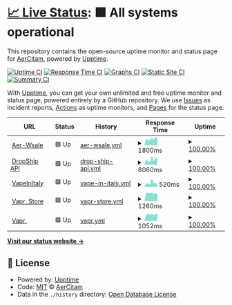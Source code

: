 # [📈 Live Status](https://AerCitam.github.io/StatusPage): <!--live status--> **🟩 All systems operational**

This repository contains the open-source uptime monitor and status page for [AerCitam](https://AerCitam.github.io/StatusPage), powered by [Upptime](https://github.com/upptime/upptime).

[![Uptime CI](https://github.com/AerCitam/StatusPage/workflows/Uptime%20CI/badge.svg)](https://github.com/AerCitam/StatusPage/actions?query=workflow%3A%22Uptime+CI%22)
[![Response Time CI](https://github.com/AerCitam/StatusPage/workflows/Response%20Time%20CI/badge.svg)](https://github.com/AerCitam/StatusPage/actions?query=workflow%3A%22Response+Time+CI%22)
[![Graphs CI](https://github.com/AerCitam/StatusPage/workflows/Graphs%20CI/badge.svg)](https://github.com/AerCitam/StatusPage/actions?query=workflow%3A%22Graphs+CI%22)
[![Static Site CI](https://github.com/AerCitam/StatusPage/workflows/Static%20Site%20CI/badge.svg)](https://github.com/AerCitam/StatusPage/actions?query=workflow%3A%22Static+Site+CI%22)
[![Summary CI](https://github.com/AerCitam/StatusPage/workflows/Summary%20CI/badge.svg)](https://github.com/AerCitam/StatusPage/actions?query=workflow%3A%22Summary+CI%22)

With [Upptime](https://upptime.js.org), you can get your own unlimited and free uptime monitor and status page, powered entirely by a GitHub repository. We use [Issues](https://github.com/AerCitam/StatusPage/issues) as incident reports, [Actions](https://github.com/AerCitam/StatusPage/actions) as uptime monitors, and [Pages](https://AerCitam.github.io/StatusPage) for the status page.

<!--start: status pages-->
<!-- This summary is generated by Upptime (https://github.com/upptime/upptime) -->
<!-- Do not edit this manually, your changes will be overwritten -->
<!-- prettier-ignore -->
| URL | Status | History | Response Time | Uptime |
| --- | ------ | ------- | ------------- | ------ |
| <img alt="" src="https://aer-wsale.com/img/favicon-1.ico" height="13"> [Aer-Wsale](https://aer-wsale.com) | 🟩 Up | [aer-wsale.yml](https://github.com/AerCitam/StatusPage/commits/HEAD/history/aer-wsale.yml) | <details><summary><img alt="Response time graph" src="./graphs/aer-wsale/response-time-week.png" height="20"> 1800ms</summary><br><a href="https://AerCitam.github.io/StatusPage/history/aer-wsale"><img alt="Response time 2979" src="https://img.shields.io/endpoint?url=https%3A%2F%2Fraw.githubusercontent.com%2FAerCitam%2FStatusPage%2FHEAD%2Fapi%2Faer-wsale%2Fresponse-time.json"></a><br><a href="https://AerCitam.github.io/StatusPage/history/aer-wsale"><img alt="24-hour response time 1792" src="https://img.shields.io/endpoint?url=https%3A%2F%2Fraw.githubusercontent.com%2FAerCitam%2FStatusPage%2FHEAD%2Fapi%2Faer-wsale%2Fresponse-time-day.json"></a><br><a href="https://AerCitam.github.io/StatusPage/history/aer-wsale"><img alt="7-day response time 1800" src="https://img.shields.io/endpoint?url=https%3A%2F%2Fraw.githubusercontent.com%2FAerCitam%2FStatusPage%2FHEAD%2Fapi%2Faer-wsale%2Fresponse-time-week.json"></a><br><a href="https://AerCitam.github.io/StatusPage/history/aer-wsale"><img alt="30-day response time 1493" src="https://img.shields.io/endpoint?url=https%3A%2F%2Fraw.githubusercontent.com%2FAerCitam%2FStatusPage%2FHEAD%2Fapi%2Faer-wsale%2Fresponse-time-month.json"></a><br><a href="https://AerCitam.github.io/StatusPage/history/aer-wsale"><img alt="1-year response time 2962" src="https://img.shields.io/endpoint?url=https%3A%2F%2Fraw.githubusercontent.com%2FAerCitam%2FStatusPage%2FHEAD%2Fapi%2Faer-wsale%2Fresponse-time-year.json"></a></details> | <details><summary><a href="https://AerCitam.github.io/StatusPage/history/aer-wsale">100.00%</a></summary><a href="https://AerCitam.github.io/StatusPage/history/aer-wsale"><img alt="All-time uptime 99.96%" src="https://img.shields.io/endpoint?url=https%3A%2F%2Fraw.githubusercontent.com%2FAerCitam%2FStatusPage%2FHEAD%2Fapi%2Faer-wsale%2Fuptime.json"></a><br><a href="https://AerCitam.github.io/StatusPage/history/aer-wsale"><img alt="24-hour uptime 100.00%" src="https://img.shields.io/endpoint?url=https%3A%2F%2Fraw.githubusercontent.com%2FAerCitam%2FStatusPage%2FHEAD%2Fapi%2Faer-wsale%2Fuptime-day.json"></a><br><a href="https://AerCitam.github.io/StatusPage/history/aer-wsale"><img alt="7-day uptime 100.00%" src="https://img.shields.io/endpoint?url=https%3A%2F%2Fraw.githubusercontent.com%2FAerCitam%2FStatusPage%2FHEAD%2Fapi%2Faer-wsale%2Fuptime-week.json"></a><br><a href="https://AerCitam.github.io/StatusPage/history/aer-wsale"><img alt="30-day uptime 100.00%" src="https://img.shields.io/endpoint?url=https%3A%2F%2Fraw.githubusercontent.com%2FAerCitam%2FStatusPage%2FHEAD%2Fapi%2Faer-wsale%2Fuptime-month.json"></a><br><a href="https://AerCitam.github.io/StatusPage/history/aer-wsale"><img alt="1-year uptime 99.95%" src="https://img.shields.io/endpoint?url=https%3A%2F%2Fraw.githubusercontent.com%2FAerCitam%2FStatusPage%2FHEAD%2Fapi%2Faer-wsale%2Fuptime-year.json"></a></details>
| <img alt="" src="https://aer-wsale.com/img/favicon-1.ico" height="13"> [DropShip API](https://aer-wsale.com/ws?action=apitest) | 🟩 Up | [drop-ship-api.yml](https://github.com/AerCitam/StatusPage/commits/HEAD/history/drop-ship-api.yml) | <details><summary><img alt="Response time graph" src="./graphs/drop-ship-api/response-time-week.png" height="20"> 8060ms</summary><br><a href="https://AerCitam.github.io/StatusPage/history/drop-ship-api"><img alt="Response time 3237" src="https://img.shields.io/endpoint?url=https%3A%2F%2Fraw.githubusercontent.com%2FAerCitam%2FStatusPage%2FHEAD%2Fapi%2Fdrop-ship-api%2Fresponse-time.json"></a><br><a href="https://AerCitam.github.io/StatusPage/history/drop-ship-api"><img alt="24-hour response time 7868" src="https://img.shields.io/endpoint?url=https%3A%2F%2Fraw.githubusercontent.com%2FAerCitam%2FStatusPage%2FHEAD%2Fapi%2Fdrop-ship-api%2Fresponse-time-day.json"></a><br><a href="https://AerCitam.github.io/StatusPage/history/drop-ship-api"><img alt="7-day response time 8060" src="https://img.shields.io/endpoint?url=https%3A%2F%2Fraw.githubusercontent.com%2FAerCitam%2FStatusPage%2FHEAD%2Fapi%2Fdrop-ship-api%2Fresponse-time-week.json"></a><br><a href="https://AerCitam.github.io/StatusPage/history/drop-ship-api"><img alt="30-day response time 5504" src="https://img.shields.io/endpoint?url=https%3A%2F%2Fraw.githubusercontent.com%2FAerCitam%2FStatusPage%2FHEAD%2Fapi%2Fdrop-ship-api%2Fresponse-time-month.json"></a><br><a href="https://AerCitam.github.io/StatusPage/history/drop-ship-api"><img alt="1-year response time 3524" src="https://img.shields.io/endpoint?url=https%3A%2F%2Fraw.githubusercontent.com%2FAerCitam%2FStatusPage%2FHEAD%2Fapi%2Fdrop-ship-api%2Fresponse-time-year.json"></a></details> | <details><summary><a href="https://AerCitam.github.io/StatusPage/history/drop-ship-api">100.00%</a></summary><a href="https://AerCitam.github.io/StatusPage/history/drop-ship-api"><img alt="All-time uptime 99.97%" src="https://img.shields.io/endpoint?url=https%3A%2F%2Fraw.githubusercontent.com%2FAerCitam%2FStatusPage%2FHEAD%2Fapi%2Fdrop-ship-api%2Fuptime.json"></a><br><a href="https://AerCitam.github.io/StatusPage/history/drop-ship-api"><img alt="24-hour uptime 100.00%" src="https://img.shields.io/endpoint?url=https%3A%2F%2Fraw.githubusercontent.com%2FAerCitam%2FStatusPage%2FHEAD%2Fapi%2Fdrop-ship-api%2Fuptime-day.json"></a><br><a href="https://AerCitam.github.io/StatusPage/history/drop-ship-api"><img alt="7-day uptime 100.00%" src="https://img.shields.io/endpoint?url=https%3A%2F%2Fraw.githubusercontent.com%2FAerCitam%2FStatusPage%2FHEAD%2Fapi%2Fdrop-ship-api%2Fuptime-week.json"></a><br><a href="https://AerCitam.github.io/StatusPage/history/drop-ship-api"><img alt="30-day uptime 100.00%" src="https://img.shields.io/endpoint?url=https%3A%2F%2Fraw.githubusercontent.com%2FAerCitam%2FStatusPage%2FHEAD%2Fapi%2Fdrop-ship-api%2Fuptime-month.json"></a><br><a href="https://AerCitam.github.io/StatusPage/history/drop-ship-api"><img alt="1-year uptime 99.95%" src="https://img.shields.io/endpoint?url=https%3A%2F%2Fraw.githubusercontent.com%2FAerCitam%2FStatusPage%2FHEAD%2Fapi%2Fdrop-ship-api%2Fuptime-year.json"></a></details>
| <img alt="" src="https://vapeinitaly.com/img/favicon.ico" height="13"> [VapeInItaly](https://vapeinitaly.com) | 🟩 Up | [vape-in-italy.yml](https://github.com/AerCitam/StatusPage/commits/HEAD/history/vape-in-italy.yml) | <details><summary><img alt="Response time graph" src="./graphs/vape-in-italy/response-time-week.png" height="20"> 520ms</summary><br><a href="https://AerCitam.github.io/StatusPage/history/vape-in-italy"><img alt="Response time 1332" src="https://img.shields.io/endpoint?url=https%3A%2F%2Fraw.githubusercontent.com%2FAerCitam%2FStatusPage%2FHEAD%2Fapi%2Fvape-in-italy%2Fresponse-time.json"></a><br><a href="https://AerCitam.github.io/StatusPage/history/vape-in-italy"><img alt="24-hour response time 381" src="https://img.shields.io/endpoint?url=https%3A%2F%2Fraw.githubusercontent.com%2FAerCitam%2FStatusPage%2FHEAD%2Fapi%2Fvape-in-italy%2Fresponse-time-day.json"></a><br><a href="https://AerCitam.github.io/StatusPage/history/vape-in-italy"><img alt="7-day response time 520" src="https://img.shields.io/endpoint?url=https%3A%2F%2Fraw.githubusercontent.com%2FAerCitam%2FStatusPage%2FHEAD%2Fapi%2Fvape-in-italy%2Fresponse-time-week.json"></a><br><a href="https://AerCitam.github.io/StatusPage/history/vape-in-italy"><img alt="30-day response time 557" src="https://img.shields.io/endpoint?url=https%3A%2F%2Fraw.githubusercontent.com%2FAerCitam%2FStatusPage%2FHEAD%2Fapi%2Fvape-in-italy%2Fresponse-time-month.json"></a><br><a href="https://AerCitam.github.io/StatusPage/history/vape-in-italy"><img alt="1-year response time 1296" src="https://img.shields.io/endpoint?url=https%3A%2F%2Fraw.githubusercontent.com%2FAerCitam%2FStatusPage%2FHEAD%2Fapi%2Fvape-in-italy%2Fresponse-time-year.json"></a></details> | <details><summary><a href="https://AerCitam.github.io/StatusPage/history/vape-in-italy">100.00%</a></summary><a href="https://AerCitam.github.io/StatusPage/history/vape-in-italy"><img alt="All-time uptime 99.91%" src="https://img.shields.io/endpoint?url=https%3A%2F%2Fraw.githubusercontent.com%2FAerCitam%2FStatusPage%2FHEAD%2Fapi%2Fvape-in-italy%2Fuptime.json"></a><br><a href="https://AerCitam.github.io/StatusPage/history/vape-in-italy"><img alt="24-hour uptime 100.00%" src="https://img.shields.io/endpoint?url=https%3A%2F%2Fraw.githubusercontent.com%2FAerCitam%2FStatusPage%2FHEAD%2Fapi%2Fvape-in-italy%2Fuptime-day.json"></a><br><a href="https://AerCitam.github.io/StatusPage/history/vape-in-italy"><img alt="7-day uptime 100.00%" src="https://img.shields.io/endpoint?url=https%3A%2F%2Fraw.githubusercontent.com%2FAerCitam%2FStatusPage%2FHEAD%2Fapi%2Fvape-in-italy%2Fuptime-week.json"></a><br><a href="https://AerCitam.github.io/StatusPage/history/vape-in-italy"><img alt="30-day uptime 100.00%" src="https://img.shields.io/endpoint?url=https%3A%2F%2Fraw.githubusercontent.com%2FAerCitam%2FStatusPage%2FHEAD%2Fapi%2Fvape-in-italy%2Fuptime-month.json"></a><br><a href="https://AerCitam.github.io/StatusPage/history/vape-in-italy"><img alt="1-year uptime 99.87%" src="https://img.shields.io/endpoint?url=https%3A%2F%2Fraw.githubusercontent.com%2FAerCitam%2FStatusPage%2FHEAD%2Fapi%2Fvape-in-italy%2Fuptime-year.json"></a></details>
| <img alt="" src="https://vapr.store/img/favicon.ico" height="13"> [Vapr. Store](https://vapr.store) | 🟩 Up | [vapr-store.yml](https://github.com/AerCitam/StatusPage/commits/HEAD/history/vapr-store.yml) | <details><summary><img alt="Response time graph" src="./graphs/vapr-store/response-time-week.png" height="20"> 1260ms</summary><br><a href="https://AerCitam.github.io/StatusPage/history/vapr-store"><img alt="Response time 1680" src="https://img.shields.io/endpoint?url=https%3A%2F%2Fraw.githubusercontent.com%2FAerCitam%2FStatusPage%2FHEAD%2Fapi%2Fvapr-store%2Fresponse-time.json"></a><br><a href="https://AerCitam.github.io/StatusPage/history/vapr-store"><img alt="24-hour response time 1129" src="https://img.shields.io/endpoint?url=https%3A%2F%2Fraw.githubusercontent.com%2FAerCitam%2FStatusPage%2FHEAD%2Fapi%2Fvapr-store%2Fresponse-time-day.json"></a><br><a href="https://AerCitam.github.io/StatusPage/history/vapr-store"><img alt="7-day response time 1260" src="https://img.shields.io/endpoint?url=https%3A%2F%2Fraw.githubusercontent.com%2FAerCitam%2FStatusPage%2FHEAD%2Fapi%2Fvapr-store%2Fresponse-time-week.json"></a><br><a href="https://AerCitam.github.io/StatusPage/history/vapr-store"><img alt="30-day response time 1306" src="https://img.shields.io/endpoint?url=https%3A%2F%2Fraw.githubusercontent.com%2FAerCitam%2FStatusPage%2FHEAD%2Fapi%2Fvapr-store%2Fresponse-time-month.json"></a><br><a href="https://AerCitam.github.io/StatusPage/history/vapr-store"><img alt="1-year response time 1637" src="https://img.shields.io/endpoint?url=https%3A%2F%2Fraw.githubusercontent.com%2FAerCitam%2FStatusPage%2FHEAD%2Fapi%2Fvapr-store%2Fresponse-time-year.json"></a></details> | <details><summary><a href="https://AerCitam.github.io/StatusPage/history/vapr-store">100.00%</a></summary><a href="https://AerCitam.github.io/StatusPage/history/vapr-store"><img alt="All-time uptime 99.87%" src="https://img.shields.io/endpoint?url=https%3A%2F%2Fraw.githubusercontent.com%2FAerCitam%2FStatusPage%2FHEAD%2Fapi%2Fvapr-store%2Fuptime.json"></a><br><a href="https://AerCitam.github.io/StatusPage/history/vapr-store"><img alt="24-hour uptime 100.00%" src="https://img.shields.io/endpoint?url=https%3A%2F%2Fraw.githubusercontent.com%2FAerCitam%2FStatusPage%2FHEAD%2Fapi%2Fvapr-store%2Fuptime-day.json"></a><br><a href="https://AerCitam.github.io/StatusPage/history/vapr-store"><img alt="7-day uptime 100.00%" src="https://img.shields.io/endpoint?url=https%3A%2F%2Fraw.githubusercontent.com%2FAerCitam%2FStatusPage%2FHEAD%2Fapi%2Fvapr-store%2Fuptime-week.json"></a><br><a href="https://AerCitam.github.io/StatusPage/history/vapr-store"><img alt="30-day uptime 100.00%" src="https://img.shields.io/endpoint?url=https%3A%2F%2Fraw.githubusercontent.com%2FAerCitam%2FStatusPage%2FHEAD%2Fapi%2Fvapr-store%2Fuptime-month.json"></a><br><a href="https://AerCitam.github.io/StatusPage/history/vapr-store"><img alt="1-year uptime 99.79%" src="https://img.shields.io/endpoint?url=https%3A%2F%2Fraw.githubusercontent.com%2FAerCitam%2FStatusPage%2FHEAD%2Fapi%2Fvapr-store%2Fuptime-year.json"></a></details>
| <img alt="" src="https://vapr.store/img/favicon.ico" height="13"> [Vapr.](https://vapr.it) | 🟩 Up | [vapr.yml](https://github.com/AerCitam/StatusPage/commits/HEAD/history/vapr.yml) | <details><summary><img alt="Response time graph" src="./graphs/vapr/response-time-week.png" height="20"> 1052ms</summary><br><a href="https://AerCitam.github.io/StatusPage/history/vapr"><img alt="Response time 1251" src="https://img.shields.io/endpoint?url=https%3A%2F%2Fraw.githubusercontent.com%2FAerCitam%2FStatusPage%2FHEAD%2Fapi%2Fvapr%2Fresponse-time.json"></a><br><a href="https://AerCitam.github.io/StatusPage/history/vapr"><img alt="24-hour response time 1254" src="https://img.shields.io/endpoint?url=https%3A%2F%2Fraw.githubusercontent.com%2FAerCitam%2FStatusPage%2FHEAD%2Fapi%2Fvapr%2Fresponse-time-day.json"></a><br><a href="https://AerCitam.github.io/StatusPage/history/vapr"><img alt="7-day response time 1052" src="https://img.shields.io/endpoint?url=https%3A%2F%2Fraw.githubusercontent.com%2FAerCitam%2FStatusPage%2FHEAD%2Fapi%2Fvapr%2Fresponse-time-week.json"></a><br><a href="https://AerCitam.github.io/StatusPage/history/vapr"><img alt="30-day response time 1188" src="https://img.shields.io/endpoint?url=https%3A%2F%2Fraw.githubusercontent.com%2FAerCitam%2FStatusPage%2FHEAD%2Fapi%2Fvapr%2Fresponse-time-month.json"></a><br><a href="https://AerCitam.github.io/StatusPage/history/vapr"><img alt="1-year response time 1266" src="https://img.shields.io/endpoint?url=https%3A%2F%2Fraw.githubusercontent.com%2FAerCitam%2FStatusPage%2FHEAD%2Fapi%2Fvapr%2Fresponse-time-year.json"></a></details> | <details><summary><a href="https://AerCitam.github.io/StatusPage/history/vapr">100.00%</a></summary><a href="https://AerCitam.github.io/StatusPage/history/vapr"><img alt="All-time uptime 99.99%" src="https://img.shields.io/endpoint?url=https%3A%2F%2Fraw.githubusercontent.com%2FAerCitam%2FStatusPage%2FHEAD%2Fapi%2Fvapr%2Fuptime.json"></a><br><a href="https://AerCitam.github.io/StatusPage/history/vapr"><img alt="24-hour uptime 100.00%" src="https://img.shields.io/endpoint?url=https%3A%2F%2Fraw.githubusercontent.com%2FAerCitam%2FStatusPage%2FHEAD%2Fapi%2Fvapr%2Fuptime-day.json"></a><br><a href="https://AerCitam.github.io/StatusPage/history/vapr"><img alt="7-day uptime 100.00%" src="https://img.shields.io/endpoint?url=https%3A%2F%2Fraw.githubusercontent.com%2FAerCitam%2FStatusPage%2FHEAD%2Fapi%2Fvapr%2Fuptime-week.json"></a><br><a href="https://AerCitam.github.io/StatusPage/history/vapr"><img alt="30-day uptime 100.00%" src="https://img.shields.io/endpoint?url=https%3A%2F%2Fraw.githubusercontent.com%2FAerCitam%2FStatusPage%2FHEAD%2Fapi%2Fvapr%2Fuptime-month.json"></a><br><a href="https://AerCitam.github.io/StatusPage/history/vapr"><img alt="1-year uptime 99.98%" src="https://img.shields.io/endpoint?url=https%3A%2F%2Fraw.githubusercontent.com%2FAerCitam%2FStatusPage%2FHEAD%2Fapi%2Fvapr%2Fuptime-year.json"></a></details>

<!--end: status pages-->

[**Visit our status website →**](https://AerCitam.github.io/StatusPage)

## 📄 License

- Powered by: [Upptime](https://github.com/upptime/upptime)
- Code: [MIT](./LICENSE) © [AerCitam](https://AerCitam.github.io/StatusPage)
- Data in the `./history` directory: [Open Database License](https://opendatacommons.org/licenses/odbl/1-0/)

